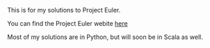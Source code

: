 This is for my solutions to Project Euler.

You can find the Project Euler webite <a href='http://projecteuler.net/'>here</a>

Most of my solutions are in Python, but will soon be in Scala as well. 